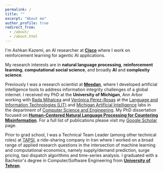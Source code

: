 ```yaml
---
permalink: /
title: ""
excerpt: "About me"
author_profile: true
redirect_from: 
  - /about/
  - /about.html
---
```


I'm Ashkan Kazemi, an AI researcher at [**Cisco**](https://cisco.com) where I work on reinforcement learning for agentic AI applications.

My research interests are in **natural language processing**, **reinforcement learning**, **computational social science**, and broadly **AI** and **complexity science**. 

Previously I was a research scientist at [**Meedan**](https://meedan.com), where I developed artificial intelligence tools to address information integrity challenges of a global internet. I received my PhD at the **University of Michigan**, Ann Arbor working with [Rada Mihalcea](https://web.eecs.umich.edu/~mihalcea/) and [Verónica Pérez-Rosas](https://vrncapr.engin.umich.edu/) at the [Language and Information Technologies (LIT)](https://lit.eecs.umich.edu/) and [Michigan Artificial Intelligence](https://ai.engin.umich.edu/) labs in the department of [Computer Science and Engineering](https://cse.engin.umich.edu/). My PhD dissertation focused on [**Human-Centered Natural Language Processing for Countering Misinformation**](https://deepblue.lib.umich.edu/handle/2027.42/193271). For a full list of publications please visit my [Google Scholar](https://scholar.google.com/citations?user=Vq4f4C8AAAAJ&hl=en) page.

Prior to grad school, I was a Technical Team Leader (among other technical roles) at [TAPSI](https://tapsi.ir/), a ride-sharing company in Iran where I worked on a broad range of applied research questions in the intersection of machine learning and computational economics, namely supply/demand prediction, surge pricing, taxi dispatch algorithms and time-series analysis. I graduated with a Bachelor's degree in Computer/Software Engineering from [**University of Tehran**](https://ece.ut.ac.ir/en).
